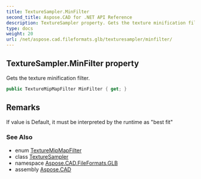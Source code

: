 ```yaml
---
title: TextureSampler.MinFilter
second_title: Aspose.CAD for .NET API Reference
description: TextureSampler property. Gets the texture minification filter
type: docs
weight: 20
url: /net/aspose.cad.fileformats.glb/texturesampler/minfilter/
---
```

## TextureSampler.MinFilter property

Gets the texture minification filter.

```csharp
public TextureMipMapFilter MinFilter { get; }
```

## Remarks

If value is Default, it must be interpreted by the runtime as "best fit"

### See Also

* enum [TextureMipMapFilter](../../texturemipmapfilter/)
* class [TextureSampler](../)
* namespace [Aspose.CAD.FileFormats.GLB](../../texturesampler/)
* assembly [Aspose.CAD](../../../)


